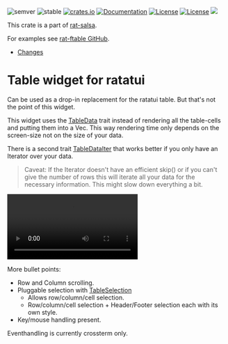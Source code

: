 ![semver](https://img.shields.io/badge/semver-☑-FFD700)
![stable](https://img.shields.io/badge/stability-stable-8A2BE2)
[![crates.io](https://img.shields.io/crates/v/rat-ftable.svg)](https://crates.io/crates/rat-ftable)
[![Documentation](https://docs.rs/rat-ftable/badge.svg)](https://docs.rs/rat-ftable)
[![License](https://img.shields.io/badge/license-MIT-blue.svg)](https://opensource.org/licenses/MIT)
[![License](https://img.shields.io/badge/license-APACHE-blue.svg)](https://www.apache.org/licenses/LICENSE-2.0)
![](https://tokei.rs/b1/github/thscharler/rat-salsa)

This crate is a part of [rat-salsa][refRatSalsa].

For examples see [rat-ftable GitHub][refGitHubFTable].

* [Changes](https://github.com/thscharler/rat-salsa/blob/master/rat-focus/changes.md)

# Table widget for ratatui

Can be used as a drop-in replacement for the ratatui table. But
that's not the point of this widget.

This widget uses the [TableData](crate::TableData) trait instead
of rendering all the table-cells and putting them into a Vec.
This way rendering time only depends on the screen-size not on
the size of your data.

There is a second trait [TableDataIter](crate::TableDataIter) that
works better if you only have an Iterator over your data.

> Caveat: If the Iterator doesn't have an efficient skip() or if you
> can't give the number of rows this will iterate all your data
> for the necessary information. This might slow down everything
> a bit.

![image](https://github.com/thscharler/rat-salsa/blob/master/rat-ftable/ftable.mp4?raw=true)

More bullet points:

* Row and Column scrolling.
* Pluggable selection with [TableSelection](crate::TableSelection)
    * Allows row/column/cell selection.
    * Row/column/cell selection + Header/Footer selection each
      with its own style.
* Key/mouse handling present.

Eventhandling is currently crossterm only.

[refRatSalsa]: https://docs.rs/rat-salsa/latest/rat_salsa/

[refGitHubFTable]: https://github.com/thscharler/rat-salsa/blob/master/rat-ftable/examples

